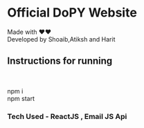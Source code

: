 <h1>Official DoPY Website</h1>
Made with ❤️❤️<br>
Developed by Shoaib,Atiksh and Harit
<h2>Instructions for running</h2>
<br>
<p>npm i<br>
npm start<br>
</p>

<h3>Tech Used - ReactJS , Email JS Api</h3>


 
